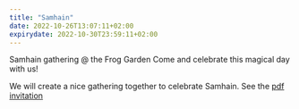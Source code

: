 ```yaml
---
title: "Samhain"
date: 2022-10-26T13:07:11+02:00
expirydate: 2022-10-30T23:59:11+02:00
---
```


Samhain gathering @ the Frog Garden
Come and celebrate this magical day with us!
<!--more-->
We will create a nice gathering together to celebrate Samhain.
See the [pdf invitation](/documents/Samhain-invitation-2022.pdf)
